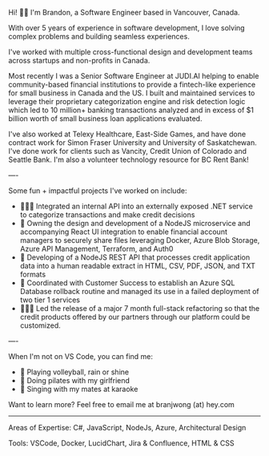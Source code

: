 Hi! 👋🏼 I'm Brandon, a Software Engineer based in Vancouver, Canada.

With over 5 years of experience in software development, I love solving complex problems and building seamless experiences. 

I've worked with multiple cross-functional design and development teams across startups and non-profits in Canada.

Most recently I was a Senior Software Engineer at JUDI.AI helping to enable community-based financial institutions to provide a fintech-like experience for small business in Canada and the US. I built and maintained services to leverage their proprietary categorization engine and risk detection logic which led to 10 million+ banking transactions analyzed and in excess of $1 billion worth of small business loan applications evaluated.

I've also worked at Telexy Healthcare, East-Side Games, and have done contract work for Simon Fraser University and University of Saskatchewan. I've done work for clients such as Vancity, Credit Union of Colorado and Seattle Bank. I'm also a volunteer technology resource for BC Rent Bank!

—-

Some fun + impactful projects I've worked on include: 
- 🏃🏻‍♀️ Integrated an internal API into an externally exposed .NET service to categorize transactions
and make credit decisions
- 📁 Owning the design and development of a NodeJS microservice and accompanying React UI integration to enable financial account managers to securely share files leveraging Docker, Azure Blob Storage, Azure API Management, Terraform, and Auth0
- 📝 Developing of a NodeJS REST API that processes credit application data into a human readable extract in HTML, CSV, PDF, JSON, and TXT formats
- 🔁 Coordinated with Customer Success to establish an Azure SQL Database rollback routine and managed its use in a failed deployment of two tier 1 services
- 🏃🏻‍♀️ Led the release of a major 7 month full-stack refactoring so that the credit products offered by our partners through our platform could be customized.

—-

When I'm not on VS Code, you can find me: 
- 🏐 Playing volleyball, rain or shine
- 💪 Doing pilates with my girlfriend
- 🎤 Singing with my mates at karaoke

Want to learn more? Feel free to email me at branjwong (at) hey.com

---

Areas of Expertise: C#, JavaScript, NodeJs, Azure, Architectural Design

Tools: VSCode, Docker, LucidChart, Jira & Confluence, HTML & CSS

